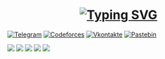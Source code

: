 <h1 align="center"><a href="https://git.io/typing-svg"><img src="https://readme-typing-svg.demolab.com?font=Fira+Code&size=30&duration=6000&pause=1000&color=FEFEFE&center=true&width=630&lines=Hello+i`m+Gruslan" alt="Typing SVG" /></a></h1> 

[![Telegram](https://img.shields.io/badge/Telegram-262424?style=for-the-badge&logo=Telegram)](http://t.me/Gruslans)
[![Codeforces](https://img.shields.io/badge/Codeforces-262424?style=for-the-badge&logo=Codeforces)](https://codeforces.com/profile/Gruslan)
[![Vkontakte](https://img.shields.io/badge/VK-262424?style=for-the-badge&logo=Vk&logoColor=0077FF)](https://vk.com/galeev.ruslan)
[![Pastebin](https://img.shields.io/badge/Pastebin-262424?style=for-the-badge&logo=Pastebin&logoColor=0077FF)](https://pastebin.com/u/gruslan)

![](https://github-profile-summary-cards.vercel.app/api/cards/profile-details?username=GRusl&theme=solarized_dark)
![](https://github-profile-summary-cards.vercel.app/api/cards/most-commit-language?username=GRusl&theme=solarized_dark)
![](https://github-profile-summary-cards.vercel.app/api/cards/repos-per-language?username=GRusl&theme=solarized_dark)
![](https://github-profile-summary-cards.vercel.app/api/cards/stats?username=GRusl&theme=solarized_dark)
![](https://github-profile-summary-cards.vercel.app/api/cards/productive-time?username=GRusl&theme=solarized_dark&utcOffset=3)
